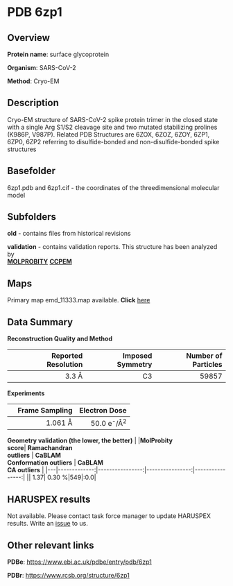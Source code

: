 # PDB 6zp1

## Overview

**Protein name**: surface glycoprotein

**Organism**: SARS-CoV-2

**Method**: Cryo-EM

## Description

Cryo-EM structure of SARS-CoV-2 spike protein trimer in the closed state with a single Arg S1/S2 cleavage site and two mutated stabilizing prolines (K986P, V987P). Related PDB Structures are 6ZOX, 6ZOZ, 6ZOY, 6ZP1, 6ZP0, 6ZP2 referring to disulfide-bonded and non-disulfide-bonded spike structures

## Basefolder

6zp1.pdb and 6zp1.cif - the coordinates of the threedimensional molecular model

## Subfolders



**old** - contains files from historical revisions

**validation** - contains validation reports. This structure has been analyzed by <br>  [**MOLPROBITY**](https://github.com/thorn-lab/coronavirus_structural_task_force/tree/master/pdb/surface_glycoprotein/SARS-CoV-2/6zp1/validation/molprobity)   [**CCPEM**](https://github.com/thorn-lab/coronavirus_structural_task_force/tree/master/pdb/surface_glycoprotein/SARS-CoV-2/6zp1/validation/ccpem-validation) 



## Maps

Primary map emd_11333.map available. **Click** [here](http://ftp.wwpdb.org/pub/emdb/structures/EMD-11333/map/) 

## Data Summary
**Reconstruction Quality and Method**

|   | Reported Resolution | Imposed Symmetry | Number of Particles |
|---|-------------:|----------------:|--------------:|
|   |3.3 Å|C3|59857|

**Experiments**

|   | Frame Sampling | Electron Dose |
|---|-------------:|----------------:|
|   |1.061 Å|50.0 e<sup>-</sup>/Å<sup>2</sup>|

**Geometry validation (the lower, the better)**
|   |**MolProbity<br>score**| **Ramachandran<br>outliers** | **CaBLAM<br>Conformation outliers** | **CaBLAM<br>CA outliers** |
|---|-------------:|----------------:|----------------:|----------------:|
||  1.37|  0.30 %|549|:0.0|

## HARUSPEX results

Not available. Please contact task force manager to update HARUSPEX results. Write an [issue](https://github.com/thorn-lab/coronavirus_structural_task_force/issues) to us.

## Other relevant links 
**PDBe**:  https://www.ebi.ac.uk/pdbe/entry/pdb/6zp1
 
**PDBr**: https://www.rcsb.org/structure/6zp1 

